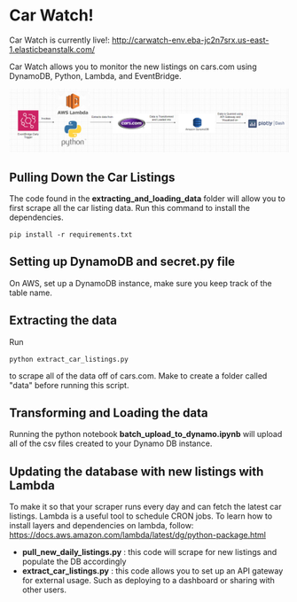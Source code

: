 # Car Watch!

Car Watch is currently live!: http://carwatch-env.eba-jc2n7srx.us-east-1.elasticbeanstalk.com/

Car Watch allows you to monitor the new listings on cars.com using DynamoDB, Python, Lambda, and EventBridge.

![alt text](images/pipeline_image.png)

## Pulling Down the Car Listings
The code found in the **extracting_and_loading_data** folder will allow you to first scrape all the car listing data. Run this command to install the dependencies.

```
pip install -r requirements.txt
```


## **Setting up DynamoDB and secret.py file**

On AWS, set up a DynamoDB instance, make sure you keep track of the table name.

## **Extracting the data**

Run 

```
python extract_car_listings.py
```

to scrape all of the data off of cars.com. Make to create a folder called "data" before running this script. 

## **Transforming and Loading the data**

Running the python notebook **batch_upload_to_dynamo.ipynb** will upload all of the csv files created to your Dynamo DB instance.


## **Updating the database with new listings with Lambda**

To make it so that your scraper runs every day and can fetch the latest car listings. Lambda is a useful tool to schedule CRON jobs. To learn how to install layers and dependencies on lambda, follow: https://docs.aws.amazon.com/lambda/latest/dg/python-package.html

- **pull_new_daily_listings.py** : this code will scrape for new listings and populate the DB accordingly
- **extract_car_listings.py** : this code allows you to set up an API gateway for external usage. Such as deploying to a dashboard or sharing with other users.